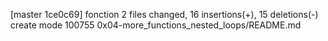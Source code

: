 [master 1ce0c69] fonction
 2 files changed, 16 insertions(+), 15 deletions(-)
 create mode 100755 0x04-more_functions_nested_loops/README.md
